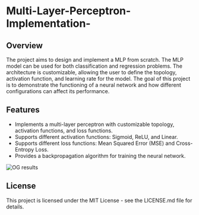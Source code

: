 # Multi-Layer-Perceptron-Implementation-

## Overview

The project aims to design and implement a MLP from scratch. The MLP model can be used for both classification and regression problems. The architecture is customizable, allowing the user to define the topology, activation function, and learning rate for the model.
The goal of this project is to demonstrate the functioning of a neural network and how different configurations can affect its performance.

## Features

- Implements a multi-layer perceptron with customizable topology, activation functions, and loss functions.
- Supports different activation functions: Sigmoid, ReLU, and Linear.
- Supports different loss functions: Mean Squared Error (MSE) and Cross-Entropy Loss.
- Provides a backpropagation algorithm for training the neural network.
  
![OG results](https://github.com/MGB666/Multi-Layer-Perceptron-Implementation-/assets/132854665/bee1f4dd-c61c-4b00-9ace-2cf545570386)


## License

This project is licensed under the MIT License - see the LICENSE.md file for details.

